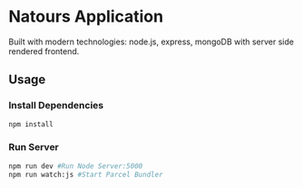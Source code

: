 # Natours Application

Built with modern technologies: node.js, express, mongoDB with server side rendered frontend.

## Usage

### Install Dependencies

```bash
npm install
```

### Run Server

```bash
npm run dev #Run Node Server:5000
npm run watch:js #Start Parcel Bundler
```
